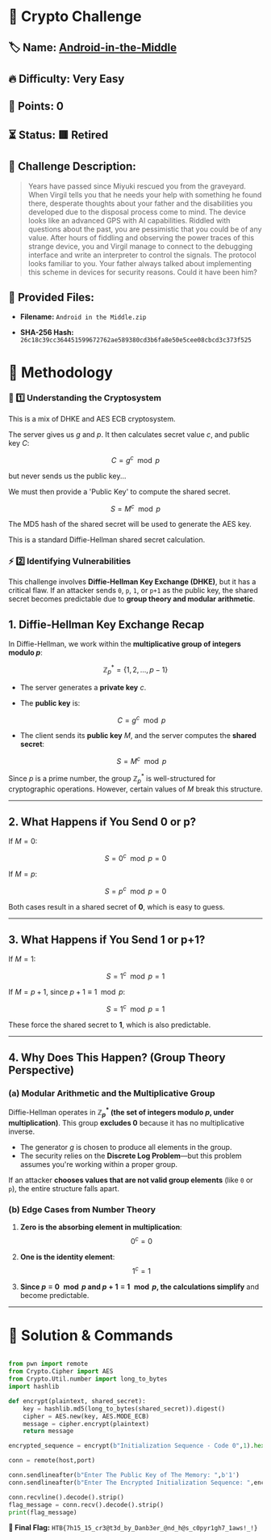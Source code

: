 # 🔐 Crypto Challenge

## 🏷️ Name: [Android-in-the-Middle](https://app.hackthebox.com/challenges/340)

## 🔥 Difficulty: Very Easy

## 🎯 Points: 0

## ⏳ Status: 🟥 Retired

## 📜 Challenge Description: 
> Years have passed since Miyuki rescued you from the graveyard. When Virgil tells you that he needs your help with something he found there, desperate thoughts about your father and the disabilities you developed due to the disposal process come to mind. The device looks like an advanced GPS with AI capabilities. Riddled with questions about the past, you are pessimistic that you could be of any value. After hours of fiddling and observing the power traces of this strange device, you and Virgil manage to connect to the debugging interface and write an interpreter to control the signals. The protocol looks familiar to you. Your father always talked about implementing this scheme in devices for security reasons. Could it have been him?

## 📂 Provided Files:
- **Filename:** `Android in the Middle.zip`

- **SHA-256 Hash:** `26c18c39cc364451599672762ae589380cd3b6fa8e50e5cee08cbcd3c373f525`

# 🚀 Methodology

### 🔎 1️⃣ Understanding the Cryptosystem

This is a mix of DHKE and AES ECB cryptosystem.

The server gives us $g$ and $p$. 
It then calculates secret value $c$, and public key $C$: 

$$C = g^c \mod p$$

but never sends us the public key...

We must then provide a 'Public Key' to compute the shared secret.

$$S = M^c \mod p$$


The MD5 hash of the shared secret will be used to generate the AES key. 

This is a standard Diffie-Hellman shared secret calculation.


### ⚡ 2️⃣ Identifying Vulnerabilities

This challenge involves **Diffie-Hellman Key Exchange (DHKE)**, but it has a critical flaw. If an attacker sends `0`, `p`, `1`, or `p+1` as the public key, the shared secret becomes predictable due to **group theory and modular arithmetic**.


## 1. Diffie-Hellman Key Exchange Recap

In Diffie-Hellman, we work within the **multiplicative group of integers modulo $p$**:

$$\mathbb{Z}_p^* = \{ 1, 2, ..., p-1 \}$$

- The server generates a **private key** $c$.
- The **public key** is:

  $$C = g^c \mod p$$

- The client sends its **public key** $M$, and the server computes the **shared secret**:

  $$S = M^c \mod p$$

Since $p$ is a prime number, the group $\mathbb{Z}_p^*$ is well-structured for cryptographic operations. However, certain values of $M$ break this structure.

---

## 2. What Happens if You Send 0 or p?

If $M = 0$:

$$
S = 0^c \mod p = 0
$$

If $M = p$:

$$
S = p^c \mod p = 0
$$

Both cases result in a shared secret of **0**, which is easy to guess.

---

## 3. What Happens if You Send 1 or p+1?

If $M = 1$:

$$
S = 1^c \mod p = 1
$$

If $M = p+1$, since $p+1 \equiv 1 \mod p$:

$$
S = 1^c \mod p = 1
$$

These force the shared secret to **1**, which is also predictable.

---

## 4. Why Does This Happen? (Group Theory Perspective)

### **(a) Modular Arithmetic and the Multiplicative Group**
Diffie-Hellman operates in **$\mathbb{Z}_p^*$ (the set of integers modulo $p$, under multiplication)**. This group **excludes 0** because it has no multiplicative inverse.

- The generator $g$ is chosen to produce all elements in the group.
- The security relies on the **Discrete Log Problem**—but this problem assumes you're working within a proper group.

If an attacker **chooses values that are not valid group elements** (like `0` or `p`), the entire structure falls apart.

### **(b) Edge Cases from Number Theory**
1. **Zero is the absorbing element in multiplication**:
   $$0^c = 0$$

2. **One is the identity element**:
   $$1^c = 1$$

3. **Since $p \equiv 0 \mod p$ and $p+1 \equiv 1 \mod p$, the calculations simplify** and become predictable.

---

# 🏁 Solution & Commands

```python

from pwn import remote
from Crypto.Cipher import AES
from Crypto.Util.number import long_to_bytes
import hashlib

def encrypt(plaintext, shared_secret):
    key = hashlib.md5(long_to_bytes(shared_secret)).digest()
    cipher = AES.new(key, AES.MODE_ECB)
    message = cipher.encrypt(plaintext)
    return message

encrypted_sequence = encrypt(b"Initialization Sequence - Code 0",1).hex().encode()

conn = remote(host,port)

conn.sendlineafter(b"Enter The Public Key of The Memory: ",b'1')
conn.sendlineafter(b"Enter The Encrypted Initialization Sequence: ",encrypted_sequence)

conn.recvline().decode().strip()
flag_message = conn.recv().decode().strip()
print(flag_message)

```

**🚩 Final Flag:** `HTB{7h15_15_cr3@t3d_by_Danb3er_@nd_h@s_c0pyr1gh7_1aws!_!}`

